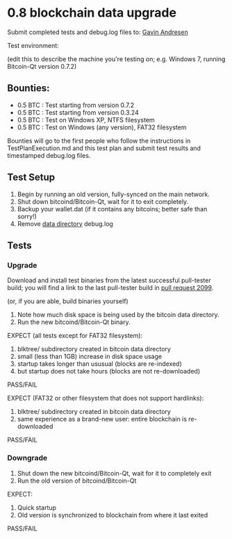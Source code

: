 # 0.8 blockchain data upgrade

Submit completed tests and debug.log files to:  [Gavin Andresen](mailto:gavin@bitcoinfoundation.org)

Test environment:

(edit this to describe the machine you're testing on; e.g. Windows 7, running Bitcoin-Qt version 0.7.2)

## Bounties:

- 0.5 BTC : Test starting from version 0.7.2
- 0.5 BTC : Test starting from version 0.3.24
- 0.5 BTC : Test on Windows XP, NTFS filesystem
- 0.5 BTC : Test on Windows (any version), FAT32 filesystem 

Bounties will go to the first people who follow the instructions in TestPlanExecution.md and this test plan and
submit test results and timestamped debug.log files.

## Test Setup

1. Begin by running an old version, fully-synced on the main network.
2. Shut down bitcoind/Bitcoin-Qt, wait for it to exit completely.
3. Backup your wallet.dat (if it contains any bitcoins; better safe than sorry!)
4. Remove [data directory](https://en.bitcoin.it/wiki/Data_directory) debug.log

## Tests

### Upgrade

Download and install test binaries from the latest successful pull-tester build; you will find a link to
the last pull-tester build in [pull request 2099](https://github.com/bitcoin/bitcoin/pull/2099).

(or, if you are able, build binaries yourself)

1. Note how much disk space is being used by the bitcoin data directory.
2. Run the new bitcoind/Bitcoin-Qt binary.

EXPECT (all tests except for FAT32 filesystem):

1. blktree/ subdirectory created in bitcoin data directory
2. small (less than 1GB) increase in disk space usage
3. startup takes longer than ususual (blocks are re-indexed)
4. but startup does not take hours (blocks are not re-downloaded)

PASS/FAIL


EXPECT (FAT32 or other filesystem that does not support hardlinks):

1. blktree/ subdirectory created in bitcoin data directory
2. same experience as a brand-new user: entire blockchain is re-downloaded

PASS/FAIL


### Downgrade

1. Shut down the new bitcoind/Bitcoin-Qt, wait for it to completely exit
2. Run the old version of bitcoind/Bitcoin-Qt

EXPECT:

1. Quick startup
2. Old version is synchronized to blockchain from where it last exited

PASS/FAIL
